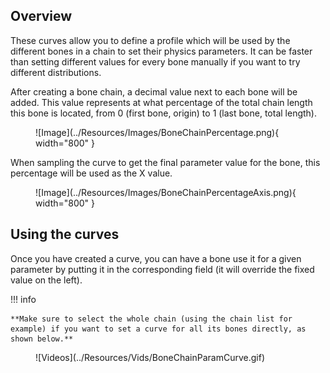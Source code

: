 ## Overview

These curves allow you to define a profile which will be used by the different bones in a chain to set their physics parameters. It can be faster than setting different values for every bone manually if you want to try different distributions.

After creating a bone chain, a decimal value next to each bone will be added. This value represents at what percentage of the total chain length this bone is located, from 0 (first bone, origin) to 1 (last bone, total length). 

<figure markdown>
  ![Image](../Resources/Images/BoneChainPercentage.png){ width="800" }
</figure>

When sampling the curve to get the final parameter value for the bone, this percentage will be used as the X value.

<figure markdown>
  ![Image](../Resources/Images/BoneChainPercentageAxis.png){ width="800" }
</figure>

## Using the curves

Once you have created a curve, you can have a bone use it for a given parameter by putting it in the corresponding field (it will override the fixed value on the left).

!!! info

    **Make sure to select the whole chain (using the chain list for example) if you want to set a curve for all its bones directly, as shown below.**

<figure markdown>
  ![Videos](../Resources/Vids/BoneChainParamCurve.gif)
</figure>


